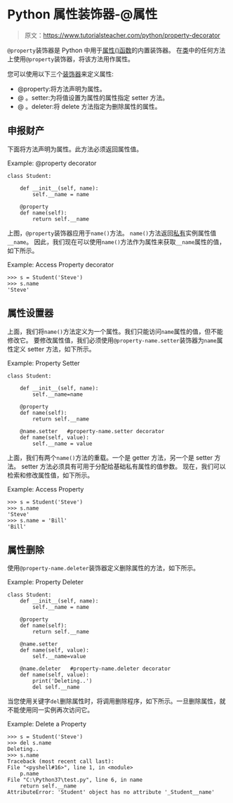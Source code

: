 # Python 属性装饰器-@属性

> 原文：<https://www.tutorialsteacher.com/python/property-decorator>

`@property`装饰器是 Python 中用于[属性()函数](/python/property-function)的内置装饰器。 在[类](/python/python-class)中的任何方法上使用`@property`装饰器，将该方法用作属性。

您可以使用以下三个[装饰器](/python/decorators)来定义属性:

*   @property:将方法声明为属性。
*   @ <property-name>。setter:为将值设置为属性的属性指定 setter 方法。</property-name>
*   @ <property-name>。deleter:将 delete 方法指定为删除属性的属性。</property-name>

## 申报财产

下面将方法声明为属性。此方法必须返回属性值。

Example: @property decorator 

```
class Student:

    def __init__(self, name):
        self.__name = name

    @property
    def name(self):
        return self.__name 
```

上图，`@property`装饰器应用于`name()`方法。 `name()`方法返回[私有](/python/public-private-protected-modifiers)实例属性值`__name`。 因此，我们现在可以使用`name()`方法作为属性来获取`__name`属性的值，如下所示。

Example: Access Property decorator 

```
>>> s = Student('Steve')
>>> s.name 
'Steve' 
```

## 属性设置器

上面，我们将`name()`方法定义为一个属性。我们只能访问`name`属性的值，但不能修改它。 要修改属性值，我们必须使用`@property-name.setter`装饰器为`name`属性定义 setter 方法，如下所示。

Example: Property Setter 

```
class Student:

    def __init__(self, name):
        self.__name=name

    @property
    def name(self):
        return self.__name

    @name.setter   #property-name.setter decorator
    def name(self, value):
        self.__name = value 
```

上面，我们有两个`name()`方法的重载。一个是 getter 方法，另一个是 setter 方法。 setter 方法必须具有可用于分配给基础私有属性的值参数。 现在，我们可以检索和修改属性值，如下所示。

Example: Access Property 

```
>>> s = Student('Steve')
>>> s.name 
'Steve'
>>> s.name = 'Bill'
'Bill' 
```

## 属性删除

使用`@property-name.deleter`装饰器定义删除属性的方法，如下所示。

Example: Property Deleter 

```
class Student:
    def __init__(self, name):
        self.__name = name

    @property
    def name(self):
        return self.__name

    @name.setter
    def name(self, value):
        self.__name=value

    @name.deleter   #property-name.deleter decorator
    def name(self, value):
        print('Deleting..')
        del self.__name 
```

当您使用关键字`del`删除属性时，将调用删除程序，如下所示。一旦删除属性，就不能使用同一实例再次访问它。

Example: Delete a Property 

```
>>> s = Student('Steve')
>>> del s.name 
Deleting.. 
>>> s.name 
Traceback (most recent call last):                              
File "<pyshell#16>", line 1, in <module>            
    p.name                                                      
File "C:\Python37\test.py", line 6, in name                     
    return self.__name                                          
AttributeError: 'Student' object has no attribute '_Student__name' 
```

